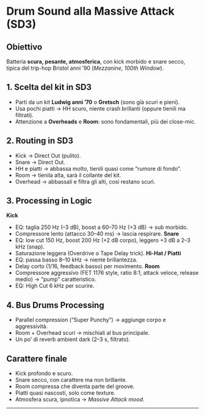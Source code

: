 # **Drum Sound alla Massive Attack (SD3)**

## **Obiettivo**
Batteria **scura, pesante, atmosferica**, con kick morbido e snare secco, tipica del trip-hop Bristol anni ’90 (*Mezzanine*, *100th Window*).

## **1. Scelta del kit in SD3**
- Parti da un kit **Ludwig anni ’70** o **Gretsch** (sono già scuri e pieni).
- Usa pochi piatti → HH scuro, niente crash brillanti (oppure tienili ma filtrati).
- Attenzione a **Overheads** e **Room**: sono fondamentali, più dei close-mic.

## **2. Routing in SD3**
- Kick → Direct Out (pulito).
- Snare → Direct Out.
- HH e piatti → abbassa molto, tienili quasi come “rumore di fondo”.
- Room → tienila alta, sarà il collante del kit.
- Overhead → abbassali e filtra gli alti, così restano scuri.

## **3. Processing in Logic**
**Kick**
- EQ: taglia 250 Hz (–3 dB), boost a 60–70 Hz (+3 dB) → sub morbido.
- Compressore lento (attacco 30–40 ms) → lascia respirare.
**Snare**
- EQ: low cut 150 Hz, boost 200 Hz (+2 dB corpo), leggero +3 dB a 2–3 kHz (snap).
- Saturazione leggera (Overdrive o Tape Delay trick).
**Hi-Hat / Piatti**
- EQ: passa basso 8–10 kHz → niente brillantezza.
- Delay corto (1/16, feedback basso) per movimento.
**Room**
- Compressore aggressivo (FET 1176 style, ratio 8:1, attack veloce, release medio) → “pump” caratteristico.
- EQ: High Cut 6 kHz per scurire.

## **4. Bus Drums Processing**
- Parallel compression (“Super Punchy”) → aggiunge corpo e aggressività.
- Room + Overhead scuri → mischiali al bus principale.
- Un po’ di reverb ambient dark (2–3 s, filtrato).

## **Carattere finale**
- Kick profondo e scuro.
- Snare secco, con carattere ma non brillante.
- Room compressa che diventa parte del groove.
- Piatti quasi nascosti, solo come texture.
- Atmosfera scura, ipnotica → *Massive Attack mood*.

---